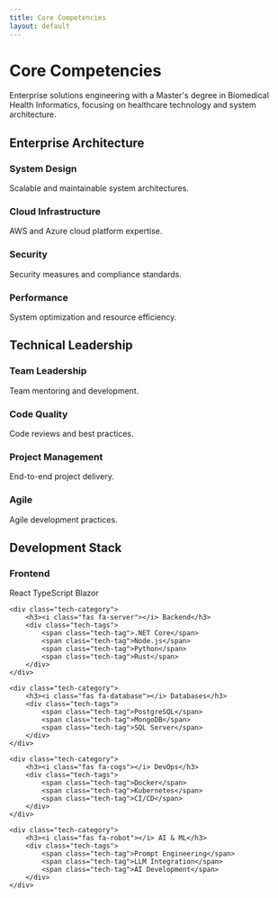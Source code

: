 ```yaml
---
title: Core Competencies
layout: default
---
```


# Core Competencies

Enterprise solutions engineering with a Master's degree in Biomedical Health Informatics, focusing on healthcare technology and system architecture.

## Enterprise Architecture

<div class="competency-grid">
    <div class="competency-card">
        <i class="fas fa-sitemap"></i>
        <h3>System Design</h3>
        <p>Scalable and maintainable system architectures.</p>
    </div>
    <div class="competency-card">
        <i class="fas fa-cloud"></i>
        <h3>Cloud Infrastructure</h3>
        <p>AWS and Azure cloud platform expertise.</p>
    </div>
    <div class="competency-card">
        <i class="fas fa-shield-alt"></i>
        <h3>Security</h3>
        <p>Security measures and compliance standards.</p>
    </div>
    <div class="competency-card">
        <i class="fas fa-tachometer-alt"></i>
        <h3>Performance</h3>
        <p>System optimization and resource efficiency.</p>
    </div>
</div>

## Technical Leadership

<div class="competency-grid">
    <div class="competency-card">
        <i class="fas fa-users"></i>
        <h3>Team Leadership</h3>
        <p>Team mentoring and development.</p>
    </div>
    <div class="competency-card">
        <i class="fas fa-code"></i>
        <h3>Code Quality</h3>
        <p>Code reviews and best practices.</p>
    </div>
    <div class="competency-card">
        <i class="fas fa-tasks"></i>
        <h3>Project Management</h3>
        <p>End-to-end project delivery.</p>
    </div>
    <div class="competency-card">
        <i class="fas fa-sync"></i>
        <h3>Agile</h3>
        <p>Agile development practices.</p>
    </div>
</div>

## Development Stack

<div class="tech-stack">
    <div class="tech-category">
        <h3><i class="fas fa-laptop-code"></i> Frontend</h3>
        <div class="tech-tags">
            <span class="tech-tag">React</span>
            <span class="tech-tag">TypeScript</span>
            <span class="tech-tag">Blazor</span>
        </div>
    </div>
    
    <div class="tech-category">
        <h3><i class="fas fa-server"></i> Backend</h3>
        <div class="tech-tags">
            <span class="tech-tag">.NET Core</span>
            <span class="tech-tag">Node.js</span>
            <span class="tech-tag">Python</span>
            <span class="tech-tag">Rust</span>
        </div>
    </div>
    
    <div class="tech-category">
        <h3><i class="fas fa-database"></i> Databases</h3>
        <div class="tech-tags">
            <span class="tech-tag">PostgreSQL</span>
            <span class="tech-tag">MongoDB</span>
            <span class="tech-tag">SQL Server</span>
        </div>
    </div>
    
    <div class="tech-category">
        <h3><i class="fas fa-cogs"></i> DevOps</h3>
        <div class="tech-tags">
            <span class="tech-tag">Docker</span>
            <span class="tech-tag">Kubernetes</span>
            <span class="tech-tag">CI/CD</span>
        </div>
    </div>

    <div class="tech-category">
        <h3><i class="fas fa-robot"></i> AI & ML</h3>
        <div class="tech-tags">
            <span class="tech-tag">Prompt Engineering</span>
            <span class="tech-tag">LLM Integration</span>
            <span class="tech-tag">AI Development</span>
        </div>
    </div>
</div> 
